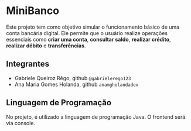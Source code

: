 # MiniBanco

Este projeto tem como objetivo simular o funcionamento básico de uma conta bancária digital. Ele permite que o usuário realize operações essenciais como **criar uma conta**, **consultar saldo**, **realizar crédito**, **realizar débito** e **transferências**. 

## Integrantes
- Gabriele Queiroz Rêgo, github `@gabrielerego123`
- Ana Maria Gomes Holanda, github `anamgholandadev`

## Linguagem de Programação
No projeto, é utilizado a linguagem de programação Java. O frontend será via console.
